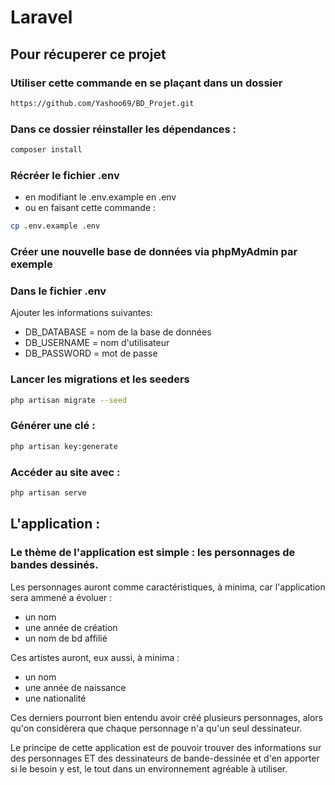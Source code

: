 # Laravel

## Pour récuperer ce projet

### Utiliser cette commande en se plaçant dans un dossier
```bash
https://github.com/Yashoo69/BD_Projet.git
```
### Dans ce dossier réinstaller les dépendances :
```bash
composer install
```

### Récréer le fichier .env

- en modifiant le .env.example en .env
- ou en faisant cette commande :
```bash
cp .env.example .env
```

### Créer une nouvelle base de données via phpMyAdmin par exemple

### Dans le fichier .env
Ajouter les informations suivantes:
- DB_DATABASE = nom de la base de données
- DB_USERNAME = nom d'utilisateur
- DB_PASSWORD = mot de passe

### Lancer les migrations et les seeders
```bash
php artisan migrate --seed
```

### Générer une clé :
```bash
php artisan key:generate
```

### Accéder au site avec :
```bash
php artisan serve
```


## L'application :

### Le thème de l'application est simple : les personnages de bandes dessinés.
Les personnages auront comme caractéristiques, à minima, car l'application sera ammené a évoluer :
- un nom 
- une année de création 
- un nom de bd affilié

Ces artistes auront, eux aussi, à minima :
- un nom
- une année de naissance
- une nationalité

Ces derniers pourront bien entendu avoir créé plusieurs personnages, alors qu'on considèrera que chaque personnage n'a qu'un seul dessinateur.

Le principe de cette application est de pouvoir trouver des informations sur des personnages ET des dessinateurs de bande-dessinée et d'en apporter si le besoin y est, le tout dans un environnement agréable à utiliser.

